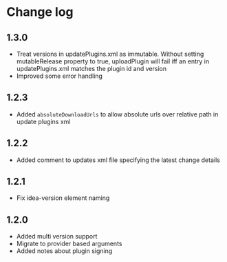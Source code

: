 # Change log

## 1.3.0
* Treat versions in updatePlugins.xml as immutable. Without setting mutableRelease property to true, uploadPlugin will fail iff an entry in updatePlugins.xml matches the plugin id and version
* Improved some error handling

## 1.2.3
* Added `absoluteDownloadUrls` to allow absolute urls over relative path in update plugins xml

## 1.2.2
* Added comment to updates xml file specifying the latest change details

## 1.2.1
* Fix idea-version element naming

## 1.2.0
* Added multi version support
* Migrate to provider based arguments
* Added notes about plugin signing